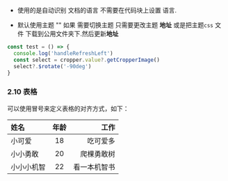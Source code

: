 * 使用的是自动识别 文档的语言 不需要在代码块上设置 语言.

* 默认使用主题 "" 如果 需要切换主题 只需要更改主题 **地址**  或是把主题`css` 文件 下载到公用文件夹下.然后更新**地址** 


```js
const test = () => {
  console.log('handleRefreshLeft')
  const select = cropper.value?.getCropperImage()
  select?.$rotate('-90deg')
}
```

### 2.10 表格

可以使用冒号来定义表格的对齐方式，如下：

| 姓名   |     年龄     |             工作 |
| :----- |:----------:|---------------:|
| 小可爱 |     18     |           吃可爱多 |
| 小小勇敢 |     20     |          爬棵勇敢树 |
| 小小小机智 |     22     |         看一本机智书 |

